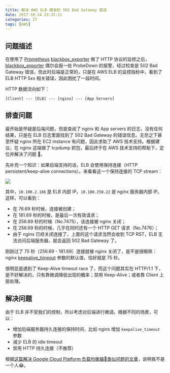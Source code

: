 ```yaml
---
title: 解决 AWS ELB 偶发的 502 Bad Gateway 错误
date: 2017-10-14 23:32:11
categories: IT
tags: [AWS]
---
```


## 问题描述

在使用了 [Prometheus] [blackbox_exporter] 做了 HTTP 协议的监控之后，[blackbox_exporter] 偶尔会报一些 ProbeDown 的报警，经过检查是 502 Bad Gateway 错误，但此时后端是正常的，只是在 AWS ELB 的监控指标中，看到了 ELB HTTP 5xx 相关错误，因此困扰了一段时间。

HTTP 数据流向如下：

```
[Client] --- [ELB] --- [nginx] --- [App Servers]
```

## 排查问题

<!-- more -->

最开始是怀疑是后端问题，但是查阅了 nginx 和 App servers 的日志，没有任何结果，只是在 ELB 日志里面找到了 502 Bad Gateway 的错误信息。无奈之下甚至怀疑 nginx 所在 EC2 instance 有问题，因此求助了 AWS 技术支持。根据建议，在 nginx 这端做了 tcpdump 抓包，最后终于在 AWS 技术支持的帮助下，定位并解决了问题 🎉。

先补充一个知识：如果后端支持的话，ELB 会使用保持连接（HTTP persistent/keep-alive connections）。来看看这一个保持连接的 TCP stream：

![](http://theo-im.qiniudn.com/images/2017-10-14-tcpdump.png)

其中，`10.100.2.186` 是 ELB 内部 IP，`10.100.250.22` 是 nginx 服务器内部 IP。这样，可以看到：

- 在 76.69 秒时候，连接被创建；
- 在 181.69 秒的时候，是最后一次有效请求；
- 在 256.69 秒的时候（No.7475），该连接被 nginx 关闭；
- 在 256.69 秒的时候，几乎在同时还有一个 HTTP GET 请求（No.7476）；
- 由于 nginx 已经关闭连接了，上面的这个请求当然会收到 TCP RST，ELB 无法访问后端服务器，就会返回 502 Bad Gateway 了。

刚刚过了 75 秒（256.69 - 181.69）连接就被 nginx 关闭了，是不是很眼熟：nginx [keepalive_timeout] 参数的默认值，恰好就是 75 秒。

很明显是遇到了 Keep-Alive timeout race 了，而这个问题其实在 HTTP/1.1 下，是不好解决的，只有靠微调降低出现的概率；禁用 Keep-Alive；或者靠 Client 上层处理。

## 解决问题

由于 ELB 并不受我们的控制，所以考虑对后端进行微调。根据不同的场景，可以：

- 增加后端服务器持久连接的保持时间，比如 nginx 增加 `keepalive_timeout` 参数
- 减少 ELB 的 idle timeout
- 禁用 HTTP 持久连接（不推荐）

根据[这篇解决 Google Cloud Platform 负载均衡器类似问题的文章](https://blog.percy.io/tuning-nginx-behind-google-cloud-platform-http-s-load-balancer-305982ddb340)，说明我不是一个人😂。

[Prometheus]: https://prometheus.io
[blackbox_exporter]: https://github.com/prometheus/blackbox_exporter
[keepalive_timeout]: http://nginx.org/en/docs/http/ngx_http_core_module.html#keepalive_timeout
